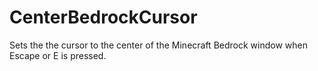 # CenterBedrockCursor
Sets the the cursor to the center of the Minecraft Bedrock window when Escape or E is pressed.
